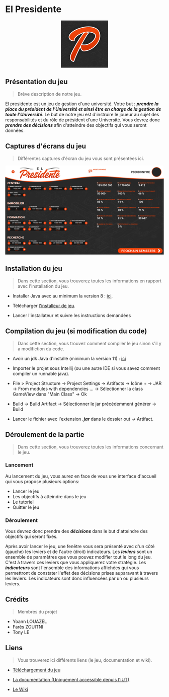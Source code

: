 
# El Presidente

<div  style="width:100%;text-align:center">
<img  src="images/logo_ElPresidente.jpg"  height="150px" />
</div>

## Présentation du jeu
>Brève description de notre jeu. 

El presidente est un jeu de gestion d'une université. Votre but : ***prendre la place du président de l'Université et ainsi être en charge de la gestion de toute l'Université***. Le but de notre jeu est d'instruire le joueur au sujet des responsabilités et du rôle de président d'une Université. Vous devrez donc ***prendre des décisions*** afin d'atteindre des objectifs qui vous seront données.

## Captures d'écrans du jeu
> Différentes captures d'écran du jeu vous sont présentées ici. 

![Capture d'écran du jeu](images/capture_ElPresidente.PNG)

## Installation du jeu
> Dans cette section, vous trouverez toutes les informations en rapport avec l'installation du jeu.

- Installer Java avec au minimum la version 8 : [ici](https://www.java.com/fr/download/  "Lien vers la dernière version de Java").

- Télécharger [l'installeur de jeu](https://www.google.com "Lien vers l'installeur").

- Lancer l'installateur et suivre les instructions demandées

## Compilation du jeu (si modification du code)
> Dans cette section, vous trouvez comment compiler le jeu sinon s'il y a modifiction du code. 
- Avoir un jdk Java d'installé (minimum la version 11) : [ici](https://www.oracle.com/technetwork/java/javase/downloads/jdk11-downloads-5066655.html  "Lien vers le jdk11")

- Importer le projet sous Intellij (ou une autre IDE si vous savez comment compiler un runnable java).

- File > Project Structure -> Project Settings -> Artifacts ->  Icône + -> JAR -> From modules with dependencies ... -> Sélectionner la class GameView dans "Main Class" -> Ok

- Build -> Build Artifact -> Sélectionner le jar précédemment générer -> Build

- Lancer le fichier avec l'extension ***.jar*** dans le dossier out -> Artifact.

## Déroulement de la partie

>Dans cette section, vous trouverez toutes les informations concernant le jeu.

### Lancement

Au lancement du jeu, vous aurez en face de vous une interface d'accueil qui vous propose plusieurs options:
* Lancer le jeu 
* Les objectifs à atteindre dans le jeu
* Le tutoriel
* Quitter le jeu
### Déroulement

Vous devrez donc prendre des ***décisions*** dans le but d'atteindre des objectifs qui seront fixés.

Après avoir lancer le jeu, une fenêtre vous sera présenté avec d'un côté (gauche) les leviers et de l'autre (droit) indicateurs. Les ***leviers*** sont un ensemble de paramètres que vous pouvez modifier tout le long du jeu. C'est à travers ces leviers que vous appliquerez votre stratégie. Les ***indicateurs*** sont l'ensemble des informations affichées qui vous permettront de constater l'effet des décisions prises auparavant à travers les leviers. Les indicateurs sont donc influencées par un ou plusieurs leviers. 

## Crédits
> Membres du projet 
* Yoann LOUAZEL
* Farès ZOUITNI
* Tony LE

## Liens
> Vous trouverez ici différents liens (le jeu, documentation et wiki).

-  [Téléchargement du jeu](#  "Lien vers l'installateur du jeu")

-  [La documentation (Uniquement accessible depuis l'IUT)](https://webetu.iutrs.unistra.fr/~crostaqi/html/  "La documentation du code source (sur le serveur webetu)")

-  [Le Wiki](https://git.unistra.fr/t432_haj19_t3_b/elpresidente/wikis/home  "contient les informations scientifiques")